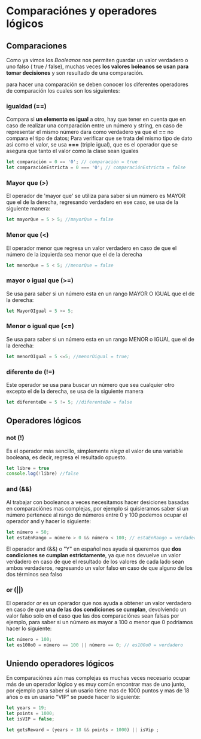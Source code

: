 # Comparaciónes y operadores lógicos
## Comparaciones

Como ya vimos los *Booleanos* nos permiten guardar un valor verdadero o uno falso ( true / false), muchas veces **los valores boleanos se usan para tomar decisiones** y son resultado de una comparación.

para hacer una comparación se deben conocer los diferentes operadores de comparación los cuales son los siguientes:

### igualdad (==)
Compara si **un elemento es igual** a otro, hay que tener en cuenta que en caso de realizar una comparación entre un número y string, en caso de representar el mismo número dara como verdadero ya que el **==** no compara el tipo de datos; Para verificar que se trata del mismo tipo de dato asi como el valor, se usa **===** (triple igual), que es el operador que se asegura que tanto el valor como la clase sean iguales

```js
let comparación = 0 == '0'; // comparación = true
let comparaciónEstricta = 0 === '0'; // comparaciónEstricta = false
```

### Mayor que (>)
El operador de 'mayor que' se utiliza para saber si un número es MAYOR que el de la derecha, regresando verdadero en ese caso, se usa de la siguiente manera:

```js
let mayorQue = 5 > 5; //mayorQue = false
```

### Menor que (<)
El operador menor que regresa un valor verdadero en caso de que el número de la izquierda sea menor que el de la derecha
```js
let menorQue = 5 < 5; //menorQue = false
```

### mayor o igual que (>=)
Se usa para saber si un número esta en un rango MAYOR O IGUAL que el de la derecha:
```js
let MayorOIgual = 5 >= 5;
```
### Menor o igual que (<=)
Se usa para saber si un número esta en un rango MENOR o IGUAL que el de la derecha:
```js
let menorOIgual = 5 <=5; //menorOigual = true;
```

### diferente de (!=)
Este operador se usa para buscar un número que sea cualquier otro excepto el de la derecha, se usa de la siguiente manera
```js
let diferenteDe = 5 != 5; //diferenteDe = false
```
## Operadores lógicos

### not (!)
Es el operador más sencillo, simplemente *niega* el valor de una variable booleana, es decir, regresa el resultado opuesto.
```js
let libre = true
console.log(!libre) //false
```

### and (&&)
Al trabajar con booleanos a veces necesitamos hacer desiciones basadas en comparaciónes mas complejas, por ejemplo si quisieramos saber si un número pertenece al rango de números entre 0 y 100 podemos ocupar el operador and y hacer lo siguiente:
```js
let número = 50;
let estaEnRango = número > 0 && número < 100; // estaEnRango = verdadero
```
El operador and (&&) o "Y" en español nos ayuda si queremos que **dos condiciones se cumplan estrictamente**, ya que nos devuelve un  valor verdadero en caso de que el resultado de los valores de cada lado sean ambos verdaderos, regresando un valor falso en caso de que alguno de los dos términos sea falso


### or (||)
El operador *or* es un operador que nos ayuda a obtener un valor verdadero en caso de que **una de las dos condiciones se cumplan**, devolviendo un valor falso solo en el caso que las dos comparaciónes sean falsas por ejemplo, para saber si un número es mayor a 100 o menor que 0 podriamos hacer lo siguiente:

```js
let número = 100;
let es100o0 = número == 100 || número == 0; // es100o0 = verdadero
```
## Uniendo operadores lógicos
En comparaciónes aún mas complejas es muchas veces necesario ocupar más de un operador lógico y es muy común encontrar mas de uno junto, por ejemplo para saber si un usario tiene mas de 1000 puntos y mas de 18 años o es un usario "VIP"  se puede hacer lo siguiente:

```js
let years = 19;
let points = 1000;
let isVIP = false;

let getsReward = (years > 18 && points > 1000) || isVip ; 
```

